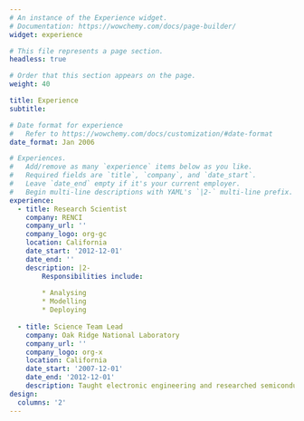 ```yaml
---
# An instance of the Experience widget.
# Documentation: https://wowchemy.com/docs/page-builder/
widget: experience

# This file represents a page section.
headless: true

# Order that this section appears on the page.
weight: 40

title: Experience
subtitle:

# Date format for experience
#   Refer to https://wowchemy.com/docs/customization/#date-format
date_format: Jan 2006

# Experiences.
#   Add/remove as many `experience` items below as you like.
#   Required fields are `title`, `company`, and `date_start`.
#   Leave `date_end` empty if it's your current employer.
#   Begin multi-line descriptions with YAML's `|2-` multi-line prefix.
experience:
  - title: Research Scientist
    company: RENCI
    company_url: ''
    company_logo: org-gc
    location: California
    date_start: '2012-12-01'
    date_end: ''
    description: |2-
        Responsibilities include:
        
        * Analysing
        * Modelling
        * Deploying
        
  - title: Science Team Lead
    company: Oak Ridge National Laboratory
    company_url: ''
    company_logo: org-x
    location: California
    date_start: '2007-12-01'
    date_end: '2012-12-01'
    description: Taught electronic engineering and researched semiconductor physics.
design:
  columns: '2'
---
```

